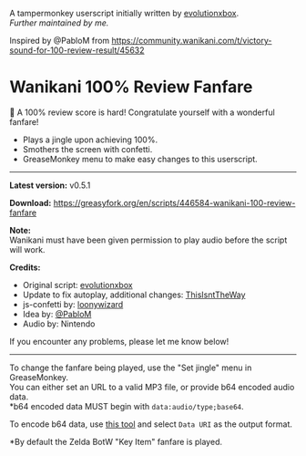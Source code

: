 A tampermonkey userscript initially written by [evolutionxbox](https://github.com/evolutionxbox).  
_Further maintained by me._

Inspired by @PabloM from https://community.wanikani.com/t/victory-sound-for-100-review-result/45632

# Wanikani 100% Review Fanfare

🎉 A 100% review score is hard! Congratulate yourself with a wonderful fanfare!
- Plays a jingle upon achieving 100%.
- Smothers the screen with confetti.
- GreaseMonkey menu to make easy changes to this userscript.

---

**Latest version:**  v0.5.1

**Download:** https://greasyfork.org/en/scripts/446584-wanikani-100-review-fanfare

**Note:**  
Wanikani must have been given permission to play audio before the script will work.

**Credits:**

* Original script: [evolutionxbox](https://github.com/evolutionxbox)
* Update to fix autoplay, additional changes: [ThisIsntTheWay](https://github.com/ThisIsntTheWay)
* js-confetti by: [loonywizard](https://github.com/loonywizard/js-confetti)
* Idea by: [@PabloM](https://community.wanikani.com/u/pablom/summary)
* Audio by: Nintendo

If you encounter any problems, please let me know below!

---

To change the fanfare being played, use the "Set jingle" menu in GreaseMonkey.  
You can either set an URL to a valid MP3 file, or provide b64 encoded audio data.  
*b64 encoded data MUST begin with `data:audio/type;base64`.

To encode b64 data, use [this tool](https://base64.guru/converter/encode/audio) and select `Data URI` as the output format.

*By default the Zelda BotW "Key Item" fanfare is played.  
